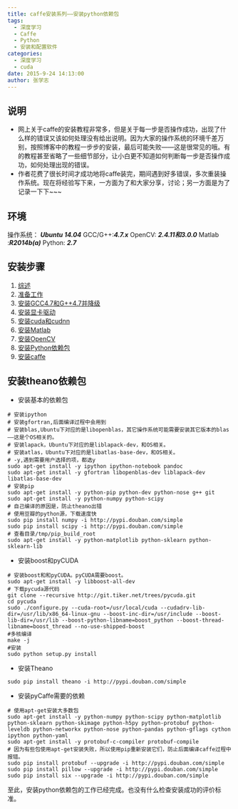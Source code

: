```yaml
---
title: caffe安装系列——安装python依赖包
tags: 
  - 深度学习
  - Caffe
  - Python
  - 安装和配置软件
categories:
  - 深度学习
  - cuda
date: 2015-9-24 14:13:00
author: 张学志
---
```





## 说明
* 网上关于caffe的安装教程非常多，但是关于每一步是否操作成功，出现了什么样的错误又该如何处理没有给出说明。因为大家的操作系统的环境千差万别，按照博客中的教程一步步的安装，最后可能失败——这是很常见的哦。有的教程甚至省略了一些细节部分，让小白更不知道如何判断每一步是否操作成功，如何处理出现的错误。
* 作者花费了很长时间才成功地将caffe装完，期间遇到好多错误，多次重装操作系统。现在将经验写下来，一方面为了和大家分享，讨论；另一方面是为了记录一下下~~~

<!-- more -->

## 环境
操作系统： ***Ubuntu 14.04***
GCC/G++:***4.7.x***
OpenCV: ***2.4.11和3.0.0***
Matlab :***R2014b(a)***
Python:   ***2.7***

## 安装步骤

1. [综述](http://zhangxuezhi.com/2015/09/24/caffe%E5%AE%89%E8%A3%85%E7%B3%BB%E5%88%97%E2%80%94%E2%80%94%E7%BB%BC%E8%BF%B0/)
2. [准备工作]()
3. [安装GCC4.7和G++4.7并降级](http://zhangxuezhi.com/2015/09/22/caffe%E5%AE%89%E8%A3%85%E7%B3%BB%E5%88%97%E2%80%94%E2%80%94%E5%AE%89%E8%A3%85GCC4.7%E5%92%8CG++4.7%E5%B9%B6%E9%99%8D%E7%BA%A7/)
2. [安装显卡驱动](http://zhangxuezhi.com/2015/09/24/caffe%E5%AE%89%E8%A3%85%E7%B3%BB%E5%88%97%E2%80%94%E2%80%94%E5%AE%89%E8%A3%85NVIDIA%E6%98%BE%E5%8D%A1%E9%A9%B1%E5%8A%A8/)
3. [安装cuda和cudnn](http://zhangxuezhi.com/2015/09/22/caffe%E5%AE%89%E8%A3%85%E7%B3%BB%E5%88%97%E2%80%94%E2%80%94%E5%AE%89%E8%A3%85cuda%E5%92%8Ccudnn/)
4. [安装Matlab](http://zhangxuezhi.com/2015/09/23/caffe%E5%AE%89%E8%A3%85%E7%B3%BB%E5%88%97%E2%80%94%E2%80%94%E5%AE%89%E8%A3%85Matlab/)
5. [安装OpenCV](http://zhangxuezhi.com/2015/09/24/caffe%E5%AE%89%E8%A3%85%E7%B3%BB%E5%88%97%E2%80%94%E2%80%94%E5%AE%89%E8%A3%85OpenCV/)
6. [安装Python依赖包](http://zhangxuezhi.com/2015/09/24/caffe%E5%AE%89%E8%A3%85%E7%B3%BB%E5%88%97%E2%80%94%E2%80%94%E5%AE%89%E8%A3%85python%E4%BE%9D%E8%B5%96%E5%8C%85/)
7. [安装caffe](http://zhangxuezhi.com/2015/10/13/caffe%E5%AE%89%E8%A3%85%E7%B3%BB%E5%88%97%E2%80%94%E2%80%94%E5%AE%89%E8%A3%85caffe/)


## 安装theano依赖包
* 安装基本的依赖包
``` shell
# 安装ipython
# 安装gfortran,后面编译过程中会用到
# 安装blas,Ubuntu下对应的是libopenblas，其它操作系统可能需要安装其它版本的blas——这是个OS相关的。
# 安装lapack，Ubuntu下对应的是liblapack-dev，和OS相关。
# 安装atlas，Ubuntu下对应的是libatlas-base-dev，和OS相关。
# -y,遇到需要用户选择的项，都选y
sudo apt-get install -y ipython ipython-notebook pandoc 
sudo apt-get install -y gfortran libopenblas-dev liblapack-dev libatlas-base-dev 
# 安装pip
sudo apt-get install -y python-pip python-dev python-nose g++ git 
sudo apt-get install -y python-numpy python-scipy  
# 自己编译的原因是，防止theano出错
# 使用豆瓣的python源，下载速度快
sudo pip install numpy -i http://pypi.douban.com/simple 
sudo pip install scipy -i http://pypi.douban.com/simple 
# 查看目录/tmp/pip_build_root
sudo apt-get install -y python-matplotlib python-sklearn python-sklearn-lib 
```
* 安装boost和pyCUDA
```
# 安装boost和和pyCUDA。pyCUDA需要boost。
sudo apt-get install -y libboost-all-dev 
# 下载pycuda源代码
git clone --recursive http://git.tiker.net/trees/pycuda.git
cd pycuda
sudo ./configure.py --cuda-root=/usr/local/cuda --cudadrv-lib-dir=/usr/lib/x86_64-linux-gnu --boost-inc-dir=/usr/include --boost-lib-dir=/usr/lib --boost-python-libname=boost_python --boost-thread-libname=boost_thread --no-use-shipped-boost 
#多核编译
make -j 
#安装
sudo python setup.py install
```
* 安装Theano
```
sudo pip install theano -i http://pypi.douban.com/simple
```

* 安装pyCaffe需要的依赖
```
# 使用apt-get安装大多数包
sudo apt-get install -y python-numpy python-scipy python-matplotlib python-sklearn python-skimage python-h5py python-protobuf python-leveldb python-networkx python-nose python-pandas python-gflags cython ipython python-yaml 
sudo apt-get install -y protobuf-c-compiler protobuf-compile
# 因为有些包使用apt-get安装失败，所以使用pip重新安装它们，防止后面编译caffe过程中报错。
sudo pip install protobuf --upgrade -i http://pypi.douban.com/simple
sudo pip install pillow --upgrade -i http://pypi.douban.com/simple
sudo pip install six --upgrade -i http://pypi.douban.com/simple
```
至此，安装python依赖包的工作已经完成。也没有什么检查安装成功的评价标准。

